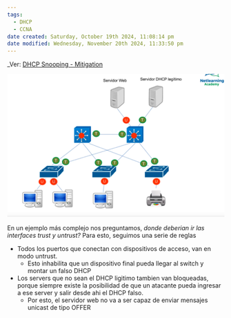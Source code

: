 ```yaml
---
tags:
  - DHCP
  - CCNA
date created: Saturday, October 19th 2024, 11:08:14 pm
date modified: Wednesday, November 20th 2024, 11:33:50 pm
---
```


_Ver: [DHCP Snooping - Mitigation](DHCP%20Snooping%20-%20Mitigation.md)

![](../../_anexos_/Screenshot%20from%202024-01-05%2009-11-03.png)

En un ejemplo más complejo nos preguntamos, _donde deberian ir las interfaces trust y untrust?_
Para esto, seguimos una serie de reglas
- Todos los puertos que conectan con dispositivos de acceso, van en modo untrust.
	- Esto inhabilita que un dispositivo final pueda llegar al switch y montar un falso DHCP
- Los servers que no sean el DHCP ligitimo tambien van bloqueadas, porque siempre existe la posibilidad de que un atacante pueda ingresar a ese server y salir desde ahi el DHCP falso.
	- Por esto, el servidor web no va a ser capaz de enviar mensajes unicast de tipo OFFER